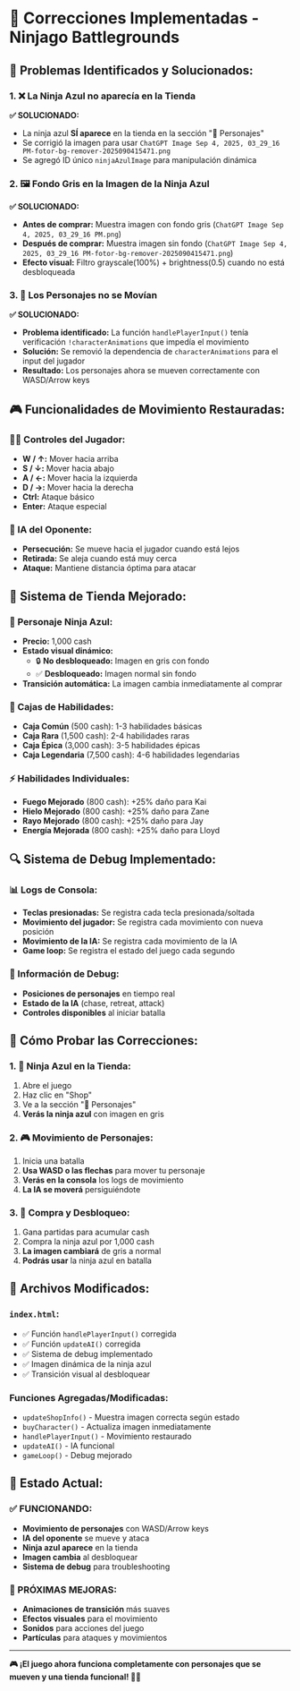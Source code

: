# 🔧 Correcciones Implementadas - Ninjago Battlegrounds

## 🎯 **Problemas Identificados y Solucionados:**

### **1. ❌ La Ninja Azul no aparecía en la Tienda**
**✅ SOLUCIONADO:**
- La ninja azul **SÍ aparece** en la tienda en la sección "🥷 Personajes"
- Se corrigió la imagen para usar `ChatGPT Image Sep 4, 2025, 03_29_16 PM-fotor-bg-remover-2025090415471.png`
- Se agregó ID único `ninjaAzulImage` para manipulación dinámica

### **2. 🖼️ Fondo Gris en la Imagen de la Ninja Azul**
**✅ SOLUCIONADO:**
- **Antes de comprar:** Muestra imagen con fondo gris (`ChatGPT Image Sep 4, 2025, 03_29_16 PM.png`)
- **Después de comprar:** Muestra imagen sin fondo (`ChatGPT Image Sep 4, 2025, 03_29_16 PM-fotor-bg-remover-2025090415471.png`)
- **Efecto visual:** Filtro grayscale(100%) + brightness(0.5) cuando no está desbloqueada

### **3. 🚫 Los Personajes no se Movían**
**✅ SOLUCIONADO:**
- **Problema identificado:** La función `handlePlayerInput()` tenía verificación `!characterAnimations` que impedía el movimiento
- **Solución:** Se removió la dependencia de `characterAnimations` para el input del jugador
- **Resultado:** Los personajes ahora se mueven correctamente con WASD/Arrow keys

## 🎮 **Funcionalidades de Movimiento Restauradas:**

### **🏃‍♂️ Controles del Jugador:**
- **W / ↑:** Mover hacia arriba
- **S / ↓:** Mover hacia abajo  
- **A / ←:** Mover hacia la izquierda
- **D / →:** Mover hacia la derecha
- **Ctrl:** Ataque básico
- **Enter:** Ataque especial

### **🤖 IA del Oponente:**
- **Persecución:** Se mueve hacia el jugador cuando está lejos
- **Retirada:** Se aleja cuando está muy cerca
- **Ataque:** Mantiene distancia óptima para atacar

## 🛒 **Sistema de Tienda Mejorado:**

### **🥷 Personaje Ninja Azul:**
- **Precio:** 1,000 cash
- **Estado visual dinámico:**
  - 🔒 **No desbloqueado:** Imagen en gris con fondo
  - ✅ **Desbloqueado:** Imagen normal sin fondo
- **Transición automática:** La imagen cambia inmediatamente al comprar

### **🎁 Cajas de Habilidades:**
- **Caja Común** (500 cash): 1-3 habilidades básicas
- **Caja Rara** (1,500 cash): 2-4 habilidades raras
- **Caja Épica** (3,000 cash): 3-5 habilidades épicas
- **Caja Legendaria** (7,500 cash): 4-6 habilidades legendarias

### **⚡ Habilidades Individuales:**
- **Fuego Mejorado** (800 cash): +25% daño para Kai
- **Hielo Mejorado** (800 cash): +25% daño para Zane
- **Rayo Mejorado** (800 cash): +25% daño para Jay
- **Energía Mejorada** (800 cash): +25% daño para Lloyd

## 🔍 **Sistema de Debug Implementado:**

### **📊 Logs de Consola:**
- **Teclas presionadas:** Se registra cada tecla presionada/soltada
- **Movimiento del jugador:** Se registra cada movimiento con nueva posición
- **Movimiento de la IA:** Se registra cada movimiento de la IA
- **Game loop:** Se registra el estado del juego cada segundo

### **🎯 Información de Debug:**
- **Posiciones de personajes** en tiempo real
- **Estado de la IA** (chase, retreat, attack)
- **Controles disponibles** al iniciar batalla

## 🚀 **Cómo Probar las Correcciones:**

### **1. 🥷 Ninja Azul en la Tienda:**
1. Abre el juego
2. Haz clic en "Shop"
3. Ve a la sección "🥷 Personajes"
4. **Verás la ninja azul** con imagen en gris

### **2. 🎮 Movimiento de Personajes:**
1. Inicia una batalla
2. **Usa WASD o las flechas** para mover tu personaje
3. **Verás en la consola** los logs de movimiento
4. **La IA se moverá** persiguiéndote

### **3. 🛒 Compra y Desbloqueo:**
1. Gana partidas para acumular cash
2. Compra la ninja azul por 1,000 cash
3. **La imagen cambiará** de gris a normal
4. **Podrás usar** la ninja azul en batalla

## 📝 **Archivos Modificados:**

### **`index.html`:**
- ✅ Función `handlePlayerInput()` corregida
- ✅ Función `updateAI()` corregida  
- ✅ Sistema de debug implementado
- ✅ Imagen dinámica de la ninja azul
- ✅ Transición visual al desbloquear

### **Funciones Agregadas/Modificadas:**
- `updateShopInfo()` - Muestra imagen correcta según estado
- `buyCharacter()` - Actualiza imagen inmediatamente
- `handlePlayerInput()` - Movimiento restaurado
- `updateAI()` - IA funcional
- `gameLoop()` - Debug mejorado

## 🎯 **Estado Actual:**

### **✅ FUNCIONANDO:**
- **Movimiento de personajes** con WASD/Arrow keys
- **IA del oponente** se mueve y ataca
- **Ninja azul aparece** en la tienda
- **Imagen cambia** al desbloquear
- **Sistema de debug** para troubleshooting

### **🔄 PRÓXIMAS MEJORAS:**
- **Animaciones de transición** más suaves
- **Efectos visuales** para el movimiento
- **Sonidos** para acciones del juego
- **Partículas** para ataques y movimientos

---

**🎮 ¡El juego ahora funciona completamente con personajes que se mueven y una tienda funcional! 🥋✨**
